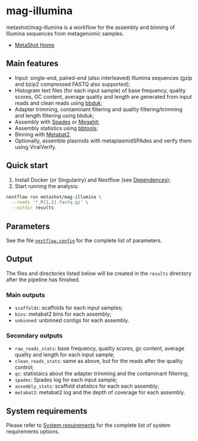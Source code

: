 # mag-illumina

metashot/mag-illumina is a workflow for the assembly and binning of Illumina
sequences from metagenomic samples.

- [MetaShot Home](https://metashot.github.io/)

## Main features

- Input: single-end, paired-end (also interleaved) Illumina sequences (gzip and
  bzip2 compressed FASTQ also supported);
- Histogram text files (for each input sample) of base frequency, quality
  scores, GC content, average quality and length are generated from input reads
  and clean reads using
  [bbduk](https://jgi.doe.gov/data-and-tools/bbtools/bb-tools-user-guide/bbduk-guide/);
- Adapter trimming, contaminant filtering and quality filtering/trimming and
  length filtering using bbduk;
- Assembly with [Spades](https://cab.spbu.ru/software/spades/) or
  [Megahit](https://github.com/voutcn/megahit);
- Assembly statistics using
  [bbtools](https://jgi.doe.gov/data-and-tools/bbtools/bb-tools-user-guide/statistics-guide/);
- Binning with
  [Metabat2](https://bitbucket.org/berkeleylab/metabat/src/master/).
- Optionally, assemble plasmids with metaplasmidSPAdes and verify them using
  ViralVerify.

## Quick start

1. Install Docker (or Singulariry) and Nextflow (see
   [Dependences](https://metashot.github.io/#dependencies));
1. Start running the analysis:
   
  ```bash
  nextflow run metashot/mag-illumina \
    --reads '*_R{1,2}.fastq.gz' \
    --outdir results
  ```

## Parameters
See the file [`nextflow.config`](nextflow.config) for the complete list of
parameters.

## Output
The files and directories listed below will be created in the `results` directory
after the pipeline has finished.

### Main outputs

- `scaffolds`: scaffolds for each input samples;
- `bins`: metabat2 bins for each assembly;
- `unbinned`: unbinned contigs for each assembly.

### Secondary outputs

- `raw_reads_stats`: base frequency, quality scores, gc content, average
  quality and length for each input sample;
- `clean_reads_stats`: same as above, but for the reads after the quality
  control;
- `qc`: statistaics about the adapter trimming and the contaminant filtering;
- `spades`: Spades log for each input sample;
- `assembly_stats`: scaffold statistics for each each assembly;
- `metabat2`: metabat2 log and the depth of coverage for each assembly.

## System requirements
Please refer to [System
requirements](https://metashot.github.io/#system-requirements) for the complete
list of system requirements options.
